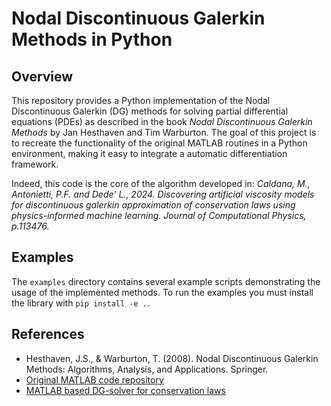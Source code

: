 # Nodal Discontinuous Galerkin Methods in Python

## Overview

This repository provides a Python implementation of the Nodal Discontinuous Galerkin (DG) methods for solving partial differential equations (PDEs) as described in the book *Nodal Discontinuous Galerkin Methods* by Jan Hesthaven and Tim Warburton. The goal of this project is to recreate the functionality of the original MATLAB routines in a Python environment, making it easy to integrate a automatic differentiation framework.

Indeed, this code is the core of the algorithm developed in:
*Caldana, M., Antonietti, P.F. and Dede' L., 2024. Discovering artificial viscosity models for discontinuous galerkin approximation of conservation laws using physics-informed machine learning. Journal of Computational Physics, p.113476.*

## Examples

The `examples` directory contains several example scripts demonstrating the usage of the implemented methods. To run the examples you must install the library with `pip install -e .`.

## References

- Hesthaven, J.S., & Warburton, T. (2008). Nodal Discontinuous Galerkin Methods: Algorithms, Analysis, and Applications. Springer.
- [Original MATLAB code repository](https://github.com/tcew/nodal-dg)
- [MATLAB based DG-solver for conservation laws](https://github.com/nickdisca/DGANN_AV)
